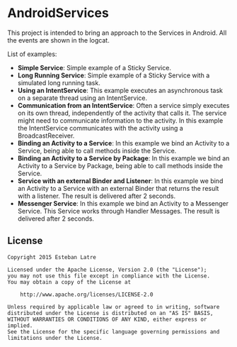 # AndroidServices
This project is intended to bring an approach to the Services in Android. All the events are shown in the logcat.

List of examples:

- **Simple Service**: Simple example of a Sticky Service.
- **Long Running Service**: Simple example of a Sticky Service with a simulated long running task.
- **Using an IntentService**: This example executes an asynchronous task on a separate thread using an IntentService.
- **Communication from an IntentService**: Often a service simply executes on its own thread, independently of the activity that calls it. The service might need to communicate information to the activity. In this example the IntentService communicates with the activity using a BroadcastReceiver.
- **Binding an Activity to a Service**: In this example we bind an Activity to a Service, being able to call methods inside the Service.
- **Binding an Activity to a Service by Package**: In this example we bind an Activity to a Service by Package, being able to call methods inside the Service.
- **Service with an external Binder and Listener**: In this example we bind an Activity to a Service with an external Binder that returns the result with a listener. The result is delivered after 2 seconds.
- **Messenger Service**: In this example we bind an Activity to a Messenger Service. This Service works through Handler Messages. The result is delivered after 2 seconds.

## License
    Copyright 2015 Esteban Latre
    
    Licensed under the Apache License, Version 2.0 (the "License");
    you may not use this file except in compliance with the License.
    You may obtain a copy of the License at
    
        http://www.apache.org/licenses/LICENSE-2.0
    
    Unless required by applicable law or agreed to in writing, software
    distributed under the License is distributed on an "AS IS" BASIS,
    WITHOUT WARRANTIES OR CONDITIONS OF ANY KIND, either express or implied.
    See the License for the specific language governing permissions and
    limitations under the License.
